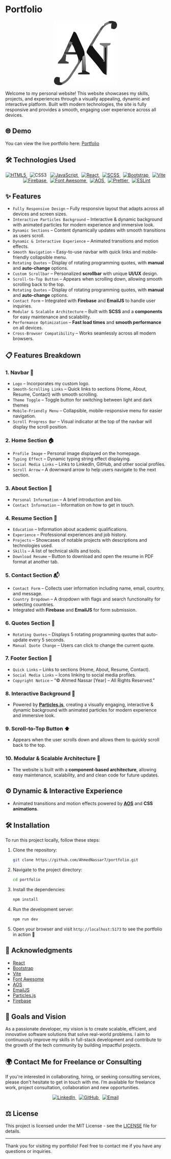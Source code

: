 # Portfolio

<!-- markdownlint-disable MD033 -->
<p align="center">
  <img src="public/logo.svg" alt="Portfolio Logo" />
</p>
<!-- markdownlint-enable MD033 -->

Welcome to my personal website! This website showcases my skills, projects, and experiences through a visually appealing, dynamic and interactive platform. Built with modern technologies, the site is fully responsive and provides a smooth, engaging user experience across all devices.

## 🌐 Demo

You can view the live portfolio here: [Portfolio](https://your-live-portfolio-link.com)

## 🛠️ Technologies Used

<!-- markdownlint-disable MD033 -->
<p align="center">
    <a href="https://developer.mozilla.org/en-US/docs/Web/HTML">
        <img src="https://img.shields.io/badge/HTML5-E34F26?style=for-the-badge&logo=html5&logoColor=white" alt="HTML5">
    </a>
    &nbsp;
    <img src="https://img.shields.io/badge/CSS3-1572B6?style=for-the-badge&logo=css3&logoColor=white" alt="CSS3">
    &nbsp;
    <a href="https://developer.mozilla.org/en-US/docs/Web/JavaScript">
        <img src="https://img.shields.io/badge/JavaScript-F7DF1E?style=for-the-badge&logo=javascript&logoColor=black" alt="JavaScript">
    </a>
    &nbsp;
    <a href="https://reactjs.org/">
        <img src="https://img.shields.io/badge/React-61DAFB?style=for-the-badge&logo=react&logoColor=black" alt="React">
    </a>
    &nbsp;
    <a href="https://sass-lang.com/">
        <img src="https://img.shields.io/badge/SCSS-CC6699?style=for-the-badge&logo=sass&logoColor=white" alt="SCSS">
    </a>
    &nbsp;
    <a href="https://getbootstrap.com/">
        <img src="https://img.shields.io/badge/Bootstrap-7952B3?style=for-the-badge&logo=bootstrap&logoColor=white" alt="Bootstrap">
    </a>
    &nbsp;
    <a href="https://vitejs.dev/">
        <img src="https://img.shields.io/badge/Vite-646CFF?style=for-the-badge&logo=vite&logoColor=white" alt="Vite">
    </a>
    &nbsp;
    <a href="https://firebase.google.com/">
        <img src="https://img.shields.io/badge/Firebase-FFCA28?style=for-the-badge&logo=firebase&logoColor=black" alt="Firebase">
    </a>
    &nbsp;
    <a href="https://fontawesome.com/">
        <img src="https://img.shields.io/badge/Font_Awesome-5288D2?style=for-the-badge&logo=font-awesome&logoColor=white" alt="Font Awesome">
    </a>
    &nbsp;
    <a href="https://michalsnik.github.io/aos/">
        <img src="https://img.shields.io/badge/AOS-3C9B8B?style=for-the-badge&logo=git&logoColor=white" alt="AOS">
    </a>
    &nbsp;
    <a href="https://prettier.io/">
        <img src="https://img.shields.io/badge/Prettier-F7B93E?style=for-the-badge&logo=prettier&logoColor=white" alt="Prettier">
    </a>
    &nbsp;
    <a href="https://eslint.org/">
        <img src="https://img.shields.io/badge/ESLint-4B32C3?style=for-the-badge&logo=eslint&logoColor=white" alt="ESLint">
    </a>
</p>
<!-- markdownlint-enable MD033 -->

## ✨ Features

- `Fully Responsive Design` – Fully responsive layout that adapts across all devices and screen sizes.
- `Interactive Particles Background` – Interactive & dynamic background with animated particles for modern experience and immersive look.
- `Dynamic Sections` – Content dynamically updates with smooth transitions as users scroll.
- `Dynamic & Interactive Experience` – Animated transitions and motion effects.
- `Smooth Navigation` – Easy-to-use navbar with quick links and mobile-friendly collapsible menu.
- `Rotating Quotes` – Display of rotating programming quotes, with **manual** and **auto-change** options.
- `Custom Scrollbar` – Personalized **scrollbar** with unique **UI/UX** design.
- `Scroll-to-Top Button` – Appears when scrolling down, allowing smooth scrolling back to the top.
- `Rotating Quotes` – Display of rotating programming quotes, with **manual** and **auto-change** options.
- `Contact Form` – Integrated with **Firebase** and **EmailJS** to handle user inquiries.
- `Modular & Scalable Architecture` – Built with **SCSS** and a **components** for easy maintenance and scalability.
- `Performance Optimization` – **Fast load times** and **smooth performance** on all devices.
- `Cross-Browser Compatibility` – Works seamlessly across all modern browsers.

## 📋 Features Breakdown

### 1. Navbar 🔽

- `Logo` – Incorporates my custom logo.
- `Smooth-Scrolling Links` – Quick links to sections (Home, About, Resume, Contact) with smooth scrolling.
- `Theme Toggle` – Toggle button for switching between light and dark themes
- `Mobile-Friendly Menu` – Collapsible, mobile-responsive menu for easier navigation.
- `Scroll Progress Bar` – Visual indicator at the top of the navbar will display the scroll position.

### 2. Home Section 🏠

- `Profile Image` – Personal image displayed on the homepage.
- `Typing Effect` – Dynamic typing string effect displaying.
- `Social Media Links` – Links to LinkedIn, GitHub, and other social profiles.
- `Scroll Arrow` – A downward arrow to help users navigate to the next section.

### 3. About Section 📑

- ``Personal Information`` – A brief introduction and bio.
- `Contact Information` – Information on how to get in touch.

### 4. Resume Section 📝

- `Education` – Information about academic qualifications.
- `Experience` – Professional experiences and job history.
- `Projects` – Showcases of notable projects with descriptions and technologies used.
- `Skills` – A list of technical skills and tools.
- `Download Resume` – Button to download and open the resume in PDF format at another tab.

### 5. Contact Section 📬

- `Contact Form` – Collects user information including name, email, country, and message.
- `Country Dropdown` – A dropdown with flags and search functionality for selecting countries.
- Integrated with **Firebase** and **EmailJS** for form submission.

### 6. Quotes Section 💬

- `Rotating Quotes` – Displays 5 rotating programming quotes that auto-update every 5 seconds.
- `Manual Quote Change` – Users can click to change the current quote.

### 7. Footer Section 📌

- `Quick Links` – Links to sections (Home, About, Resume, Contact).
- `Social Media Links` – Icons linking to social media profiles.
- `Copyright Notice` – “© Ahmed Nassar [Year] – All Rights Reserved.”

### 8. Interactive Background 🎨

- Powered by **[Particles.js](https://particles.js.org/)**, creating a visually engaging, interactive & dynamic background with animated particles for modern experience and immersive look.

### 9. Scroll-to-Top Button ⬆️

- Appears when the user scrolls down and allows them to quickly scroll back to the top.

### 10. Modular & Scalable Architecture 🧩

- The website is built with a **component-based architecture**, allowing easy maintenance, scalability, and and clean code for future updates.

## ⚙️ Dynamic & Interactive Experience

- Animated transitions and motion effects powered by **[AOS](https://michalsnik.github.io/aos/)** and **CSS animations**.

## 🛠️ Installation

To run this project locally, follow these steps:

1. Clone the repository:

   ```bash
   git clone https://github.com/AhmedNassar7/portfolio.git
   ```

2. Navigate to the project directory:

   ```bash
   cd portfolio
   ```

3. Install the dependencies:

   ```bash
   npm install
   ```

4. Run the development server:

   ```bash
   npm run dev
   ```

5. Open your browser and visit `http://localhost:5173` to see the portfolio in action 🚀

## 🤝 Acknowledgments

- [React](https://reactjs.org/)
- [Bootstrap](https://getbootstrap.com/)
- [Vite](https://vitejs.dev/)
- [Font Awesome](https://fontawesome.com/)
- [AOS](https://michalsnik.github.io/aos/)
- [EmailJS](https://www.emailjs.com/)
- [Particles.js](https://vincentgarreau.com/particles.js/)
- [Firebase](https://firebase.google.com/)

## 🎯 Goals and Vision

As a passionate developer, my vision is to create scalable, efficient, and innovative software solutions that solve real-world problems. I aim to continuously improve my skills in full-stack development and contribute to the growth of the tech community by building impactful projects.

## 🌍 Contact Me for Freelance or Consulting

If you're interested in collaborating, hiring, or seeking consulting services, please don't hesitate to get in touch with me. I’m available for freelance work, project consultation, collaboration and new opportunities.

<!-- markdownlint-disable MD033 -->
<p align="center">
    <a href="https://www.linkedin.com/in/ahmed-nassar/">
        <img src="https://img.shields.io/badge/LinkedIn-0A66C2?style=for-the-badge&logo=linkedin&logoColor=white" alt="LinkedIn">
    </a>
    &nbsp;
    <a href="https://github.com/AhmedNassar7">
        <img src="https://img.shields.io/badge/GitHub-181717?style=for-the-badge&logo=github&logoColor=white" alt="GitHub">
    </a>
    &nbsp;
    <a href="mailto:a.moh.nassar00@gmail.com">
        <img src="https://img.shields.io/badge/Email-FF4B5C?style=for-the-badge&logo=gmail&logoColor=white" alt="Email">
    </a>
</p>
<!-- markdownlint-enable MD033 -->

## ⚖️ License

This project is licensed under the MIT License - see the [LICENSE](LICENSE) file for details.

---

Thank you for visiting my portfolio! Feel free to contact me if you have any questions or inquiries.

